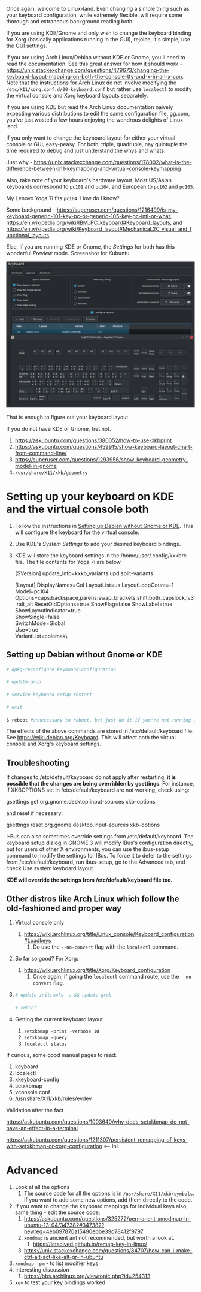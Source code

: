 Once again, welcome to Linux-land. Even changing a simple thing such as your keyboard configuration, while extremely flexible, will require some thorough and extraneous background reading both.

If you are using KDE/Gnome and only wish to change the keyboard binding for Xorg (basically applications running in the GUI), rejoice, it's simple, use the GUI settings.

If you are using Arch Linux/Debian without KDE or Gnome, you'll need to read the documentation. See this great answer for how it should work - https://unix.stackexchange.com/questions/479673/changing-the-keyboard-layout-mapping-on-both-the-console-tty-and-x-in-an-x-con. Note that the instructions for Arch Linux do not involve modifying the `/etc/X11/xorg.conf.d/00-keyboard.conf` but rather use `localectl` to modify the virtual console and Xorg keyboard layouts separately.

If you are using KDE but read the Arch Linux documentation naively expecting various distributions to edit the same configuration file, gg.com, you've just wasted a few hours enjoying the wondrous delights of Linux-land.

If you only want to change the keyboard layout for either your virtual console or GUI, easy-peasy. For both, triple, quadruple, nay quintuple the time required to debug and just understand the whys and whats.

Just why - https://unix.stackexchange.com/questions/178002/what-is-the-difference-between-x11-keymapping-and-virtual-console-keymapping

Also, take note of your keyboard's hardware layout. Most US/Asian keyboards correspond to `pc101` and `pc104`, and European to `pc102` and `pc105`.

My Lenovo Yoga 7i fits `pc104`. How do I know?

Some background - https://superuser.com/questions/1216499/is-my-keyboard-generic-101-key-pc-or-generic-105-key-pc-intl-or-what, https://en.wikipedia.org/wiki/IBM_PC_keyboard#Keyboard_layouts, and https://en.wikipedia.org/wiki/Keyboard_layout#Mechanical.2C_visual_and_functional_layouts.

Else, if you are running KDE or Gnome, the *Settings* for both has this wonderful *Preview* mode. Screenshot for Kubuntu:

![kubuntu-keyboard.png](./kubuntu-keyboard.png)

That is enough to figure out your keyboard layout.

If you do not have KDE or Gnome, fret not.

1. https://askubuntu.com/questions/380052/how-to-use-xkbprint
2. https://askubuntu.com/questions/459915/show-keyboard-layout-chart-from-command-line/
3. https://superuser.com/questions/1293956/show-keyboard-geometry-model-in-gnome
4. `/usr/share/X11/xkb/geometry`

# Setting up your keyboard on KDE and the virtual console both

1. Follow the instructions in [Setting up Debian without Gnome or KDE](#setting-up-debian-without-gnome-or-kde). This will configure the keyboard for the virtual console.

2. Use KDE's *System Settings* to add your desired keyboard bindings.

3. KDE will store the keyboard settings in the /home/user/.config/kxkbrc file.
   The file contents for Yoga 7i are below.

   [$Version]
   update_info=kxkb_variants.upd:split-variants

   [Layout]
   DisplayNames=Col
   LayoutList=us
   LayoutLoopCount=-1
   Model=pc104
   Options=caps:backspace,parens:swap_brackets,shift:both_capslock,lv3:ralt_alt
   ResetOldOptions=true
   ShowFlag=false
   ShowLabel=true
   ShowLayoutIndicator=true\
   ShowSingle=false\
   SwitchMode=Global\
   Use=true\
   VariantList=colemak\

## Setting up Debian without Gnome or KDE

```bash
# dpkg-reconfigure keyboard-configuration

# update-grub

# service keyboard-setup restart

# exit

$ reboot #unnecessary to reboot, but just do it if you're not running a server, eh?
```

The effects of the above commands are stored in /etc/default/keyboard file. See https://wiki.debian.org/Keyboard. This will affect both the virtual console and Xorg's keyboard settings.

## Troubleshooting

If changes to /etc/default/keyboard do not apply after restarting, **it is possible that the changes are being overridden by gsettings**. For instance, if XKBOPTIONS set in /etc/default/keyboard are not working, check using:

gsettings get org.gnome.desktop.input-sources xkb-options

and reset if necessary:

gsettings reset org.gnome.desktop.input-sources xkb-options

I-Bus can also sometimes override settings from /etc/default/keyboard. The keyboard setup dialog in GNOME 3 will modify IBus's configuration directly, but for users of other X environments, you can use the ibus-setup command to modify the settings for IBus. To force it to defer to the settings from /etc/default/keyboard, run ibus-setup, go to the Advanced tab, and check Use system keyboard layout.

**KDE will override the settings from /etc/default/keyboard file too.**

## Other distros like Arch Linux which follow the old-fashioned and proper way

1. Virtual console only

   1. https://wiki.archlinux.org/title/Linux_console/Keyboard_configuration#Loadkeys
      1. Do use the `--no-convert` flag with the `localectl` command.

2. So far so good? For Xorg:

   1. https://wiki.archlinux.org/title/Xorg/Keyboard_configuration
      1. Once again, if going the `localectl`  command route, use the `--no-convert` flag.

3. ```bash
   # update-initramfs -u && update-grub
   
   # reboot
   ```

4. Getting the current keyboard layout

   1. `setxkbmap -print -verbose 10`
   2. `setxkbmap -query`
   3. `localectl status`

If curious, some good manual pages to read:

1. keyboard
2. localectl
3. xkeyboard-config
4. setxkbmap
5. vconsole.conf
6. /usr/share/X11/xkb/rules/evdev

Validation after the fact

https://askubuntu.com/questions/1003640/why-does-setxkbmap-de-not-have-an-effect-in-a-terminal

https://askubuntu.com/questions/1211307/persistent-remapping-of-keys-with-setxkbmap-or-xorg-configuration <-- lol.

# Advanced

1. Look at all the options
   1. The source code for all the options is in `/usr/share/X11/xkb/symbols`. If you want to add some new options, add them directly to the code.
2. If you want to change the keyboard mappings for individual keys also, same thing - edit the source code.
   1. https://askubuntu.com/questions/325272/permanent-xmodmap-in-ubuntu-13-04/347382#347382?newreg=4eb097870a15490ebbe39d78412f9797
   2. `xmodmap` is ancient ant not recommended, but worth a look at.
      1. https://ictsolved.github.io/remap-key-in-linux/
   3. https://unix.stackexchange.com/questions/84707/how-can-i-make-ctrl-alt-act-like-alt-gr-in-ubuntu
3. `xmodmap -pm` - to list modifier keys
4. Interesting discussion
   1. https://bbs.archlinux.org/viewtopic.php?id=254313
5. `xev` to test your key bindings worked